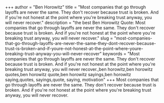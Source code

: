 +++
author = "Ben Horowitz"
title = "Most companies that go through layoffs are never the same. They don't recover because trust is broken. And if you're not honest at the point where you're breaking trust anyway, you will never recover."
description = "the best Ben Horowitz Quote: Most companies that go through layoffs are never the same. They don't recover because trust is broken. And if you're not honest at the point where you're breaking trust anyway, you will never recover."
slug = "most-companies-that-go-through-layoffs-are-never-the-same-they-dont-recover-because-trust-is-broken-and-if-youre-not-honest-at-the-point-where-youre-breaking-trust-anyway-you-will-never-recover"
keywords = "Most companies that go through layoffs are never the same. They don't recover because trust is broken. And if you're not honest at the point where you're breaking trust anyway, you will never recover.,ben horowitz,ben horowitz quotes,ben horowitz quote,ben horowitz sayings,ben horowitz saying,quotes, sayings,quote, saying, motivation"
+++
Most companies that go through layoffs are never the same. They don't recover because trust is broken. And if you're not honest at the point where you're breaking trust anyway, you will never recover.
